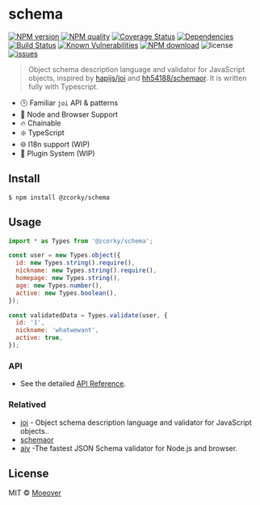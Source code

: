 # schema

[![NPM version](https://img.shields.io/npm/v/@zcorky/schema.svg?style=flat)](https://www.npmjs.com/package/@zcorky/schema)
[![NPM quality](http://npm.packagequality.com/shield/%40zcorky%2Fschema.svg)](http://packagequality.com/#?package=@zcorky/schema)
[![Coverage Status](https://codecov.io/gh/zcorky/schema/branch/master/graph/badge.svg)](https://codecov.io/gh/zcorky/schema)
[![Dependencies](https://img.shields.io/david/zcorky/schema.svg?style=flat-square)](https://david-dm.org/zcorky/schema)
[![Build Status](https://travis-ci.com/zcorky/schema.svg?branch=master)](https://travis-ci.com/zcorky/schema)
[![Known Vulnerabilities](https://snyk.io/test/npm/@zcorky/schema/badge.svg?style=flat-square)](https://snyk.io/test/npm/@zcorky/schema)
[![NPM download](https://img.shields.io/npm/dm/@zcorky/schema.svg?style=flat-square)](https://www.npmjs.com/package/@zcorky/schema)
![license](https://img.shields.io/github/license/zcorky/schema.svg)
[![issues](https://img.shields.io/github/issues/zcorky/schema.svg)](https://github.com/zcorky/schema/issues)

> Object schema description language and validator for JavaScript objects, inspired by [hapijs/joi](https://github.com/hapijs/joi) and [hh54188/schemaor](https://github.com/hh54188/schemaor). It is written fully with Typescript.

* 🕒 Familiar `joi` API & patterns
* 💪 Node and Browser Support
* 🔥 Chainable
* :sparkle: TypeScript
* 🌐 I18n support (WIP)
* 🔌  Plugin System (WIP)

## Install

```
$ npm install @zcorky/schema
```

## Usage


```js
import * as Types from '@zcorky/schema';

const user = new Types.object({
  id: new Types.string().require(),
  nickname: new Types.string().require(),
  homepage: new Types.string(),
  age: new Types.number(),
  active: new Types.boolean(),
});

const validatedData = Types.validate(user, {
  id: '1',
  nickname: 'whatwewant',
  active: true,
});
```

### API
* See the detailed [API Reference](./docs).

### Relatived
* [joi]([https://github.com/iamkun/dayjs](https://github.com/hapijs/joi)) -  Object schema description language and validator for JavaScript objects..
* [schemaor](https://github.com/hh54188/schemaor)
* [ajv](https://github.com/epoberezkin/ajv) -The fastest JSON Schema validator for Node.js and browser.

## License

MIT © [Moeover](https://moeover.com)
